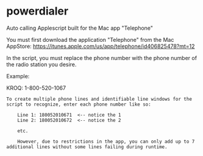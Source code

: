 powerdialer
===========

Auto calling Applescript built for the Mac app "Telephone"


You must first download the application "Telephone" from the Mac AppStore: https://itunes.apple.com/us/app/telephone/id406825478?mt=12

In the script, you must replace the phone number with the phone number of the radio station you desire.

Example:

KROQ: 1-800-520-1067

	To create multiple phone lines and identifiable line windows for the script to recognize, enter each phone number like so:

		Line 1: 180052010671  <-- notice the 1
		Line 2: 180052010672  <-- notice the 2

		etc.

		However, due to restrictions in the app, you can only add up to 7 additional lines without some lines failing during runtime.
